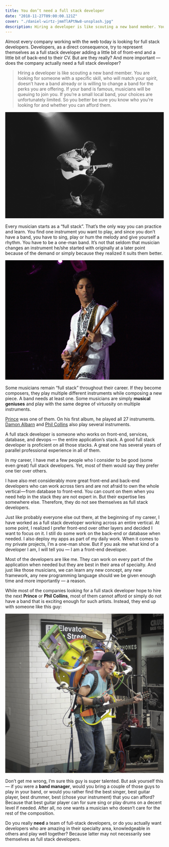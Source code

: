 ```yaml
---
title: You don’t need a full stack developer
date: "2018-11-27T09:00:00.121Z"
cover: "./daniel-wirtz-jmmTlAPtNw8-unsplash.jpg"
description: Hiring a developer is like scouting a new band member. You are looking for someone with a specific skill, who will match your spirit, doesn’t have a band already or is willing to change a band for the perks you are offering.
---
```


Almost every company working with the web today is looking for full stack developers. Developers, as a direct consequence, try to represent themselves as a full stack developer adding a little bit of front-end and a little bit of back-end to their CV. But are they really? And more important — does the company actually need a full stack developer?
> Hiring a developer is like scouting a new band member. You are looking for someone with a specific skill, who will match your spirit, doesn’t have a band already or is willing to change a band for the perks you are offering.
If your band is famous, musicians will be queuing to join you. If you’re a small local band, your choices are unfortunately limited. So you better be sure you know who you’re looking for and whether you can afford them.

![Photo by Daniel Wirtz on [Unsplash](https://unsplash.com/@danielwirtz)](./daniel-wirtz-jmmTlAPtNw8-unsplash.jpg)

Every musician starts as a “full stack”. That’s the only way you can practice and learn. You find one instrument you want to play, and since you don’t have a band, you have to sing, play or hum the melody and give yourself a rhythm. You have to be a one-man band. It’s not that seldom that musician changes an instrument he/she started with originally at a later point because of the demand or simply because they realized it suits them better.

![Photo by Scott Penner from [flickr](https://www.flickr.com/photos/penner/2450784866)](./Prince_at_Coachella.jpg)

Some musicians remain “full stack” throughout their career. If they become composers, they play multiple different instruments while composing a new piece. A band needs at least one. Some musicians are simply **musical geniuses** and play with the same degree of virtuosity on multiple instruments.

[Prince](https://en.wikipedia.org/wiki/Prince_(musician)) was one of them. On his first album, he played all 27 instruments. [Damon Albarn](https://en.wikipedia.org/wiki/Damon_Albarn) and [Phil Collins](https://en.wikipedia.org/wiki/Phil_Collins) also play several instruments.

A full stack developer is someone who works on front-end, services, database, and devops — the entire application’s stack. A good full stack developer is proficient on all those stacks. A great one has several years of parallel professional experience in all of them.

In my career, I have met a few people who I consider to be good (some even great) full stack developers. Yet, most of them would say they prefer one tier over others.

I have also met considerably more great front-end and back-end developers who can work across tiers and are not afraid to own the whole vertical — from database to front-end. You can count on them when you need help in the stack they are not expert in. But their expertise lies somewhere else. Therefore, they do not see themselves as full stack developers.

Just like probably everyone else out there, at the beginning of my career, I have worked as a full stack developer working across an entire vertical. At some point, I realized I prefer front-end over other layers and decided I want to focus on it. I still do some work on the back-end or database when needed. I also deploy my apps as part of my daily work. When it comes to my private projects, I’m a one-man show. But if you ask me what kind of a developer I am, I will tell you — I am a front-end developer.

Most of the developers are like me. They can work on every part of the application when needed but they are best in their area of specialty. And just like those musicians, we can learn any new concept, any new framework, any new programming language should we be given enough time and more importantly — a reason.

While most of the companies looking for a full stack developer hope to hire the next **Prince** or **Phil Collins**, most of them cannot afford or simply do not have a band that is exciting enough for such artists. Instead, they end up with someone like this guy:

![Photo by William W. Ward from [flickr](https://www.flickr.com/photos/wwward0/12182919023/)](./one-man-band.jpeg)

Don’t get me wrong, I’m sure this guy is super talented. 
But ask yourself this — if you were a **band manager**, would you bring a couple of those guys to play in your band, or would you rather find the best singer, best guitar player, best drummer, best (chose your instrument) that you can afford? Because that best guitar player can for sure sing or play drums on a decent level if needed. After all, no one wants a musician who doesn’t care for the rest of the composition.

Do you really **need** a team of full-stack developers, or do you actually want developers who are amazing in their specialty area, knowledgeable in others and play well together? Because latter may not necessarily see themselves as full stack developers.
